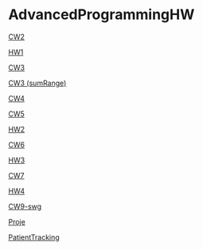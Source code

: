 # AdvancedProgrammingHW
<a href="https://gokcedastan.github.io/AdvancedProgrammingHW/Array%20Demo.html" rel="nofollow"> CW2 </a>

<a href="https://gokcedastan.github.io/AdvancedProgrammingHW/HW1.html" rel="nofollow" >HW1 </a>

<a href="https://gokcedastan.github.io/AdvancedProgrammingHW/inspector.html" rel="nofollow" >CW3 </a>

<a href="https://gokcedastan.github.io/AdvancedProgrammingHW/sumRange.png" rel="nofollow" >CW3 (sumRange)</a>

<a href="https://gokcedastan.github.io/AdvancedProgrammingHW/index2.html" rel="nofollow" >CW4 </a>

<a href="https://gokcedastan.github.io/AdvancedProgrammingHW/CW5.html" rel="nofollow" >CW5 </a>

<a href="https://gokcedastan.github.io/AdvancedProgrammingHW/database.html" rel="nofollow" >HW2 </a>

<a href="https://gokcedastan.github.io/AdvancedProgrammingHW/timing.html" rel="nofollow" >CW6 </a>

<a href="https://gokcedastan.github.io/AdvancedProgrammingHW/hw3.html" rel="nofollow" >HW3 </a>

<a href="https://gokcedastan.github.io/AdvancedProgrammingHW/CW7/cw7.html" rel="nofollow" >CW7 </a>

<a href="https://gokcedastan.github.io/AdvancedProgrammingHW/index.html" rel="nofollow" >HW4 </a>

<a href="https://gokcedastan.github.io/AdvancedProgrammingHW/SVG.html" rel="nofollow" >CW9-swg </a>

<a href="https://gokcedastan.github.io/AdvancedProgrammingHW/Default.html" rel="nofollow" >Proje </a>

<a href="https://gokcedastan.github.io/AdvancedProgrammingHW/PatientTracking.html" rel="nofollow" >PatientTracking </a>

